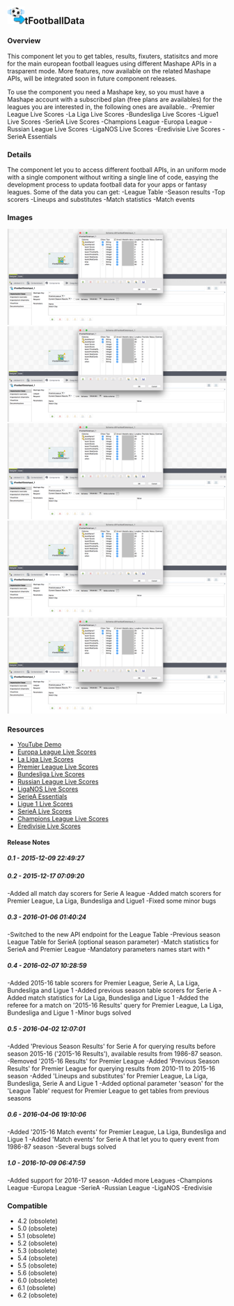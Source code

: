 ## <img src='./logo.jpg' width='40' height='40'>tFootballData

### Overview
This component let you to get tables, results, fixuters, statisitcs and more for the main european football leagues using different Mashape APIs in a trasparent mode.
More features, now available on the related Mashape APIs, will be integrated soon in future component releases.

To use the component you need a Mashape key, so you must have a Mashape account with a subscribed plan (free plans are availables) for the leagues you are interested in, the following ones are available..
-Premier League Live Scores
-La Liga Live Scores
-Bundesliga Live Scores
-Ligue1 Live Scores
-SerieA Live Scores
-Champions League
-Europa League
-Russian League Live Scores
-LigaNOS Live Scores
-Eredivisie Live Scores
-SerieA Essentials
### Details
The component let you to access different football APIs, in an uniform mode with a single component without writing a single line of code, easying the development process to updata football data for your apps or fantasy leagues.
Some of the data you can get:
-League Table
-Season results 
-Top scorers 
-Lineups and substitutes
-Match statistics 
-Match events


### Images
<a href='./screenshots/v_1.0__7.jpg'><img src='./screenshots/v_1.0__7.jpg' ></a>
<a href='./screenshots/v_0.6__6.jpg'><img src='./screenshots/v_0.6__6.jpg' ></a>
<a href='./screenshots/v_0.5__5.jpg'><img src='./screenshots/v_0.5__5.jpg' ></a>
<a href='./screenshots/v_0.4__4.jpg'><img src='./screenshots/v_0.4__4.jpg' ></a>
<a href='./screenshots/v_0.3__3.jpg'><img src='./screenshots/v_0.3__3.jpg' ></a>


### Resources
 * <a href=https://youtu.be/8v4w6PiCBVI>YouTube Demo</a>
 * <a href=https://market.mashape.com/heisenbug/europa-league-live-scores>Europa League Live Scores</a>
 * <a href=https://market.mashape.com/heisenbug/la-liga-live-scores>La Liga Live Scores</a>
 * <a href=https://market.mashape.com/heisenbug/premier-league-live-scores>Premier League Live Scores</a>
 * <a href=https://market.mashape.com/heisenbug/bundesliga-live-scores>Bundesliga Live Scores</a>
 * <a href=https://market.mashape.com/heisenbug/russian-league-live-scores>Russian League Live Scores</a>
 * <a href=https://market.mashape.com/heisenbug/liga-nos-live-scores>LigaNOS Live Scores</a>
 * <a href=https://market.mashape.com/heisenbug/seriea-essentials>SerieA Essentials</a>
 * <a href=https://market.mashape.com/heisenbug/ligue-1-live-scores>Ligue 1 Live Scores</a>
 * <a href=https://market.mashape.com/heisenbug/seriea-live-scores>SerieA Live Scores</a>
 * <a href=https://market.mashape.com/heisenbug/champions-league-live-scores>Champions League Live Scores</a>
 * <a href=https://market.mashape.com/heisenbug/eredivisie-live-scores>Eredivisie Live Scores</a>

#### Release Notes

##### 0.1 - 2015-12-09 22:49:27

##### 0.2 - 2015-12-17 07:09:20
-Added all match day scorers for Serie A league
-Added match scorers for Premier League, La Liga, Bundesliga and Ligue1
-Fixed some minor bugs
##### 0.3 - 2016-01-06 01:40:24
-Switched to the new API endpoint for the League Table
-Previous season League Table for SerieA (optional season parameter)
-Match statistics for SerieA and Premier League
-Mandatory parameters names start with *
##### 0.4 - 2016-02-07 10:28:59
-Added 2015-16 table scorers for Premier League, Serie A, La Liga, Bundesliga and Ligue 1
-Added previous season table scorers for Serie A
-Added match statistics for La Liga, Bundesliga and Ligue 1
-Added the referee for a match on '2015-16 Results' query for Premier League, La Liga, Bundesliga and Ligue 1
-Minor bugs solved
##### 0.5 - 2016-04-02 12:07:01
-Added 'Previous Season Results' for Serie A for querying results before season 2015-16 ('2015-16 Results'), available results from 1986-87 season.
-Removed '2015-16 Results' for Premier League
-Added 'Previous Season Results' for Premier League for querying results from 2010-11 to 2015-16 season
-Added 'Lineups and substitutes' for Premier League, La Liga, Bundesliga, Serie A and Ligue 1
-Added optional parameter 'season' for the 'League Table' request for Premier League to get tables from previous seasons


##### 0.6 - 2016-04-06 19:10:06
-Added '2015-16 Match events' for Premier League, La Liga, Bundesliga and Ligue 1
-Added 'Match events' for Serie A that let you to query event from 1986-87 season
-Several bugs solved
##### 1.0 - 2016-10-09 06:47:59
-Added support for 2016-17 season
-Added more Leagues 
    -Champions League
    -Europa League
    -SerieA
    -Russian League
    -LigaNOS
    -Eredivisie
### Compatible
 -  4.2 (obsolete)
 -   5.0 (obsolete)
 -   5.1 (obsolete)
 -   5.2 (obsolete)
 -   5.3 (obsolete)
 -   5.4 (obsolete)
 -   5.5 (obsolete)
 -   5.6 (obsolete)
 -   6.0 (obsolete)
 -   6.1 (obsolete)
 -   6.2 (obsolete)